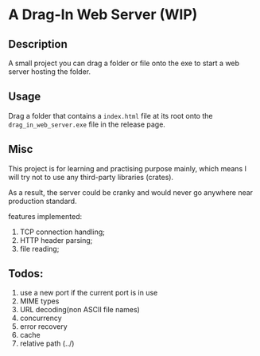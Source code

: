 # A Drag-In Web Server (WIP)

## Description

A small project you can drag a folder or file onto the exe to start a web server hosting the folder.

## Usage

Drag a folder that contains a `index.html` file at its root onto the `drag_in_web_server.exe` file in the release page.

## Misc

This project is for learning and practising purpose mainly, which means I will try not to use any third-party libraries (crates).

As a result, the server could be cranky and would never go anywhere near production standard.

features implemented:
1. TCP connection handling;
2. HTTP header parsing;
3. file reading;

## Todos:
1. use a new port if the current port is in use
2. MIME types
3. URL decoding(non ASCII file names)
5. concurrency
6. error recovery
7. cache
8. relative path (../)
